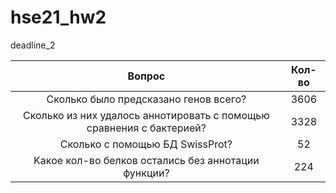 # hse21_hw2
deadline_2


| Вопрос                                                               | Кол-во |
| :---: | :---: |
| Cколько было предсказано генов всего?                                | 3606 |
| Cколько из них удалось аннотировать с помощью сравнения с бактерией? | 3328 | 
| Сколько с помощью БД SwissProt?                                      | 52 | 
| Kакое кол-во белков остались без аннотации функции?                  | 224 | 
